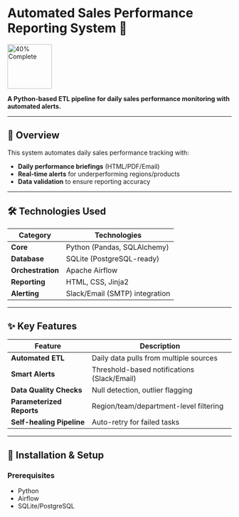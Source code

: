 # Automated Sales Performance Reporting System 🚀
<img src="https://geps.dev/progress/40" alt="40% Complete" width="100"/>

**A Python-based ETL pipeline for daily sales performance monitoring with automated alerts.**

---

## 📌 Overview
This system automates daily sales performance tracking with:
- **Daily performance briefings** (HTML/PDF/Email)
- **Real-time alerts** for underperforming regions/products
- **Data validation** to ensure reporting accuracy

---

## 🛠️ Technologies Used
| Category       | Technologies                          |
|----------------|---------------------------------------|
| **Core**       | Python (Pandas, SQLAlchemy)           |
| **Database**   | SQLite (PostgreSQL-ready)             |
| **Orchestration** | Apache Airflow                      |
| **Reporting**  | HTML, CSS, Jinja2                     |
| **Alerting**   | Slack/Email (SMTP) integration        |

---

## ✨ Key Features
| Feature                      | Description                                  |
|------------------------------|---------------------------------------------|
| **Automated ETL**            | Daily data pulls from multiple sources      |
| **Smart Alerts**             | Threshold-based notifications (Slack/Email) |
| **Data Quality Checks**      | Null detection, outlier flagging            |
| **Parameterized Reports**    | Region/team/department-level filtering      |
| **Self-healing Pipeline**    | Auto-retry for failed tasks                 |

---

## 🚀 Installation & Setup

### Prerequisites
- Python
- Airflow
- SQLite/PostgreSQL

